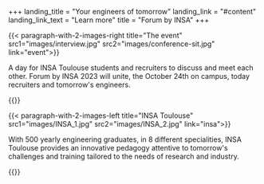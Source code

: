 +++
landing_title = "Your engineers of tomorrow"
landing_link = "#content"
landing_link_text = "Learn more"
title = "Forum by INSA"
+++

{{< paragraph-with-2-images-right 
    title="The event"
    src1="images/interview.jpg"
    src2="images/conference-sit.jpg"
    link="event">}}

A day for INSA Toulouse students and recruiters to discuss and meet each other.
Forum by INSA 2023 will unite, the October 24th on campus, today recruiters and tomorrow's engineers.

{{</paragraph-with-2-images-right >}}

{{< paragraph-with-2-images-left 
    title="INSA Toulouse"
    src1="images/INSA_1.jpg"
    src2="images/INSA_2.jpg"
    link="insa">}}

With 500 yearly engineering graduates, in 8 different specialities, INSA
Toulouse provides an innovative pedagogy attentive to tomorrow's challenges and
training tailored to the needs of research and industry.

{{</paragraph-with-2-images-left >}}

